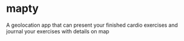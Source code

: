 # mapty
A geolocation app that can present your finished cardio exercises and journal your exercises with details on map
